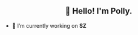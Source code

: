 
<h2 align="center">👋 Hello! I'm Polly.</h2>
<p align="center">
<!--   <a href="https://blog.athulcyriac.xyz">Blog</a> •
  <a href="https://twitter.com/athulcajay">Twitter</a> -->
</p>

- 🔭 I’m currently working on **SZ**
<!-- - ⚡ Fun fact: Big Fan of the :zap: emoji -->

